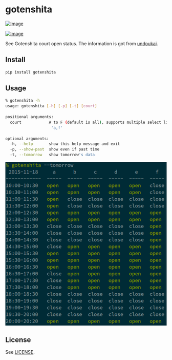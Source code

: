 # gotenshita

[![image](https://badge.fury.io/py/gotenshita.svg)](https://badge.fury.io/py/gotenshita)

[![image](https://travis-ci.org/wkentaro/gotenshita.svg?branch=master)](https://travis-ci.org/wkentaro/gotenshita)

See Gotenshita court open status. The information is got from
[undoukai](http://www.undou-kai.com/senyu/senyu_yoyaku.html).


## Install

```bash
pip install gotenshita
```


## Usage

```bash
% gotenshita -h
usage: gotenshita [-h] [-p] [-t] [court]

positional arguments:
  court            A to F (default is all), supports multiple select like
                    'a,f'

optional arguments:
  -h, --help       show this help message and exit
  -p, --show-past  show even if past time
  -t, --tomorrow   show tomorrow's data
```

![image](images/demo.png)


## License

See [LICENSE](LICENSE).
